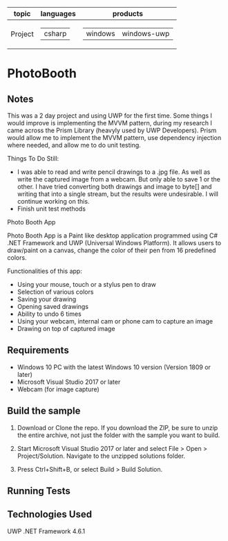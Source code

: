 
<table data-table-type="yaml-metadata">
  <thead>
  <tr>
  <th>topic</th>
  <th>languages</th>
  <th>products</th>
  </tr>
  </thead>
  <tbody>
  <tr>
  <td><div>Project</div></td>
  <td><div><table>
  <tbody>
  <tr>
  <td><div>csharp</div></td>
  </tr>
  </tbody>
</table>
</div></td>
  <td><div><table>
  <tbody>
  <tr>
  <td><div>windows</div></td>
  <td><div>windows-uwp</div></td>
  </tr>
  </tbody>
</table>
</div></td>
  </tr>
  </tbody>
</table>

# PhotoBooth

<h2>Notes</h2>

This was a 2 day project and using UWP for the first time. Some things I would improve is implementing the MVVM pattern, during my research I came across the Prism Library (heavyly used by UWP Developers). Prism would allow me to implement the MVVM pattern, use dependency injection where needed, and allow me to do unit testing.

Things To Do Still:

<ul>
	<li>	I was able to read and write pencil drawings to a .jpg file. As well as write the captured image from a webcam. But only able to save 1 or the other. I have tried converting both drawings and image to byte[] and writing that into a single stream, but the results were undesirable. I will continue working on this.
	</li>
	<li>
		Finish unit test methods
	</li>
</ul>




Photo Booth App

Photo Booth App is a Paint like desktop application programmed using C# .NET Framework and UWP (Universal Windows Platform). 
It allows users to draw/paint on a canvas, change the color of their pen from 16 predefined colors. 

Functionalities of this app:
<ul>
<li>Using your mouse, touch or a stylus pen to draw</li>

<li>Selection of various colors</li>

<li>Saving your drawing</li>

<li>Opening saved drawings</li>

<li>Ability to undo 6 times</li>

<li>Using your webcam, internal cam or phone cam to capture an image</li>

<li>Drawing on top of captured image</li>
</ul>
<h2>Requirements</h2>
<ul>
	<li>Windows 10 PC with the latest Windows 10 version (Version 1809 or later)</li>
	<li>Microsoft Visual Studio 2017 or later</li>
	<li>Webcam (for image capture)</li>
</ul>


<h2>Build the sample</h2>

1. Download or Clone the repo. If you download the ZIP, be sure to unzip the entire archive, not just the folder with the sample you want to build.

2. Start Microsoft Visual Studio 2017 or later and select File > Open > Project/Solution. Navigate to the unzipped solutions folder.

3. Press Ctrl+Shift+B, or select Build > Build Solution.

<h2>Running Tests</h2>

<h2>Technologies Used</h2>

UWP .NET Framework 4.6.1
